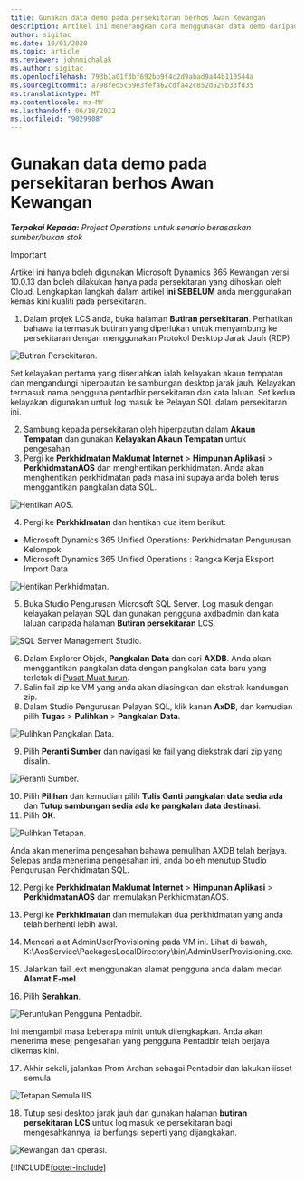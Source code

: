 ```yaml
---
title: Gunakan data demo pada persekitaran berhos Awan Kewangan
description: Artikel ini menerangkan cara menggunakan data demo daripada Operasi Projek kepada persekitaran yang dihoskan oleh Awan Dynamics 365 Finance.
author: sigitac
ms.date: 10/01/2020
ms.topic: article
ms.reviewer: johnmichalak
ms.author: sigitac
ms.openlocfilehash: 793b1a01f3bf692bb9f4c2d9abad9a44b110544a
ms.sourcegitcommit: a798fed5c59e3fefa62cdfa42c852d529b33fd35
ms.translationtype: MT
ms.contentlocale: ms-MY
ms.lasthandoff: 06/18/2022
ms.locfileid: "9029908"
---
```

# <a name="apply-demo-data-to-a-finance-cloud-hosted-environment"></a>Gunakan data demo pada persekitaran berhos Awan Kewangan

_**Terpakai Kepada:** Project Operations untuk senario berasaskan sumber/bukan stok_

> [!IMPORTANT]
> Artikel ini hanya boleh digunakan Microsoft Dynamics 365 Kewangan versi 10.0.13 dan boleh dilakukan hanya pada persekitaran yang dihoskan oleh Cloud. Lengkapkan langkah dalam artikel **ini SEBELUM** anda menggunakan kemas kini kualiti pada persekitaran.

1. Dalam projek LCS anda, buka halaman **Butiran persekitaran**. Perhatikan bahawa ia termasuk butiran yang diperlukan untuk menyambung ke persekitaran dengan menggunakan Protokol Desktop Jarak Jauh (RDP).

![Butiran Persekitaran.](./media/1EnvironmentDetails.png)

Set kelayakan pertama yang diserlahkan ialah kelayakan akaun tempatan dan mengandungi hiperpautan ke sambungan desktop jarak jauh. Kelayakan termasuk nama pengguna pentadbir persekitaran dan kata laluan. Set kedua kelayakan digunakan untuk log masuk ke Pelayan SQL dalam persekitaran ini.

2. Sambung kepada persekitaran oleh hiperpautan dalam **Akaun Tempatan** dan gunakan **Kelayakan Akaun Tempatan** untuk pengesahan.
3. Pergi ke **Perkhidmatan Maklumat Internet** > **Himpunan Aplikasi** > **PerkhidmatanAOS** dan menghentikan perkhidmatan. Anda akan menghentikan perkhidmatan pada masa ini supaya anda boleh terus menggantikan pangkalan data SQL.

![Hentikan AOS.](./media/2StopAOS.png)

4. Pergi ke **Perkhidmatan** dan hentikan dua item berikut:

- Microsoft Dynamics 365 Unified Operations: Perkhidmatan Pengurusan Kelompok
- Microsoft Dynamics 365 Unified Operations : Rangka Kerja Eksport Import Data

![Hentikan Perkhidmatan.](./media/3StopServices.png)

5. Buka Studio Pengurusan Microsoft SQL Server. Log masuk dengan kelayakan pelayan SQL dan gunakan pengguna axdbadmin dan kata laluan daripada halaman **Butiran persekitaran** LCS.

![SQL Server Management Studio.](./media/4SSMS.png)

6. Dalam Explorer Objek, **Pangkalan Data** dan cari **AXDB**. Anda akan menggantikan pangkalan data dengan pangkalan data baru yang terletak di [Pusat Muat turun](https://download.microsoft.com/download/1/a/3/1a314bd2-b082-4a87-abdc-1ba26c92b63d/ProjOpsDemoDataFOGARelease.zip). 
7. Salin fail zip ke VM yang anda akan diasingkan dan ekstrak kandungan zip.
8. Dalam Studio Pengurusan Pelayan SQL, klik kanan **AxDB**, dan kemudian pilih **Tugas** > **Pulihkan** > **Pangkalan Data**.

![Pulihkan Pangkalan Data.](./media/5RestoreDatabase.png)

9. Pilih **Peranti Sumber** dan navigasi ke fail yang diekstrak dari zip yang disalin.

![Peranti Sumber.](./media/6SourceDevice.png)

10. Pilih **Pilihan** dan kemudian pilih **Tulis Ganti pangkalan data sedia ada** dan **Tutup sambungan sedia ada ke pangkalan data destinasi**. 
11. Pilih **OK**.

![Pulihkan Tetapan.](./media/7RestoreSetting.png)

Anda akan menerima pengesahan bahawa pemulihan AXDB telah berjaya. Selepas anda menerima pengesahan ini, anda boleh menutup Studio Pengurusan Perkhidmatan SQL.

12. Pergi ke **Perkhidmatan Maklumat Internet** > **Himpunan Aplikasi** > **PerkhidmatanAOS** dan memulakan PerkhidmatanAOS.
13. Pergi ke **Perkhidmatan** dan memulakan dua perkhidmatan yang anda telah berhenti lebih awal.

14. Mencari alat AdminUserProvisioning pada VM ini. Lihat di bawah, K:\AosService\PackagesLocalDirectory\bin\AdminUserProvisioning.exe.
15. Jalankan fail .ext menggunakan alamat pengguna anda dalam medan **Alamat E-mel**. 
16. Pilih **Serahkan**.

![Peruntukan Pengguna Pentadbir.](./media/8AdminUserProvisioning.png)

Ini mengambil masa beberapa minit untuk dilengkapkan. Anda akan menerima mesej pengesahan yang pengguna Pentadbir telah berjaya dikemas kini.

17. Akhir sekali, jalankan Prom Arahan sebagai Pentadbir dan lakukan iisset semula

![Tetapan Semula IIS.](./media/9IISReset.png)

18. Tutup sesi desktop jarak jauh dan gunakan halaman **butiran persekitaran LCS** untuk log masuk ke persekitaran bagi mengesahkannya, ia berfungsi seperti yang dijangkakan.

![Kewangan dan operasi.](./media/10FinanceAndOperations.png)


[!INCLUDE[footer-include](../includes/footer-banner.md)]
